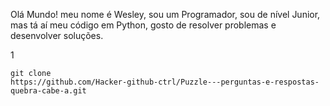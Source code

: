 Olá Mundo! meu nome é Wesley, sou um Programador, sou de nível Junior, mas tá aí meu código em Python, gosto de resolver problemas e desenvolver soluções.

1
```
git clone 
https://github.com/Hacker-github-ctrl/Puzzle---perguntas-e-respostas-quebra-cabe-a.git
```
